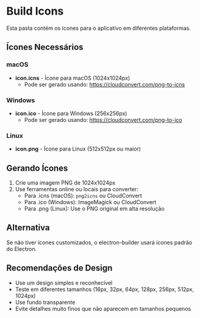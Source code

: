 # Build Icons

Esta pasta contém os ícones para o aplicativo em diferentes plataformas.

## Ícones Necessários

### macOS
- **icon.icns** - Ícone para macOS (1024x1024px)
  - Pode ser gerado usando: https://cloudconvert.com/png-to-icns

### Windows
- **icon.ico** - Ícone para Windows (256x256px)
  - Pode ser gerado usando: https://cloudconvert.com/png-to-ico

### Linux
- **icon.png** - Ícone para Linux (512x512px ou maior)

## Gerando Ícones

1. Crie uma imagem PNG de 1024x1024px
2. Use ferramentas online ou locais para converter:
   - Para .icns (macOS): `png2icns` ou CloudConvert
   - Para .ico (Windows): ImageMagick ou CloudConvert
   - Para .png (Linux): Use o PNG original em alta resolução

## Alternativa

Se não tiver ícones customizados, o electron-builder usará ícones padrão do Electron.

## Recomendações de Design

- Use um design simples e reconhecível
- Teste em diferentes tamanhos (16px, 32px, 64px, 128px, 256px, 512px, 1024px)
- Use fundo transparente
- Evite detalhes muito finos que não aparecem em tamanhos pequenos
